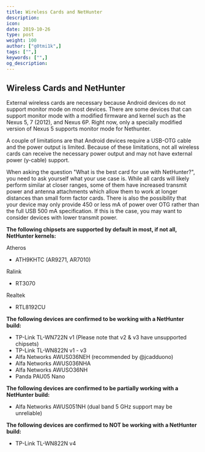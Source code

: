 ```yaml
---
title: Wireless Cards and NetHunter
description:
icon:
date: 2019-10-26
type: post
weight: 100
author: ["g0tmi1k",]
tags: ["",]
keywords: ["",]
og_description:
---
```


## Wireless Cards and NetHunter

External wireless cards are necessary because Android devices do not support monitor mode on most devices.  There are some devices that can support monitor mode with a modified firmware and kernel such as the Nexus 5, 7 (2012), and Nexus 6P. Right now, only a specially modified version of Nexus 5 supports monitor mode for Nethunter.

A couple of limitations are that Android devices require a USB-OTG cable and the power output is limited.  Because of these limitations, not all wireless cards can receive the necessary power output and may not have external power (y-cable) support.

When asking the question "What is the best card for use with NetHunter?", you need to ask yourself what your use case is.
While all cards will likely perform similar at closer ranges, some of them have increased transmit power and antenna attachments which allow them to work at longer distances than small form factor cards.
There is also the possibility that your device may only provide 450 or less mA of power over OTG rather than the full USB 500 mA specification. If this is the case, you may want to consider devices with lower transmit power.

**The following chipsets are supported by default in most, if not all, NetHunter kernels:**

Atheros
* ATH9KHTC (AR9271, AR7010)

Ralink
* RT3070

Realtek
* RTL8192CU

**The following devices are confirmed to be working with a NetHunter build:**
* TP-Link TL-WN722N v1 (Please note that v2 & v3 have unsupported chipsets)
* TP-Link TL-WN822N v1 - v3
* Alfa Networks AWUS036NEH (recommended by @jcadduono)
* Alfa Networks AWUS036NHA
* Alfa Networks AWUSO36NH
* Panda PAU05 Nano

**The following devices are confirmed to be partially working with a NetHunter build:**
* Alfa Networks AWUS051NH (dual band 5 GHz support may be unreliable)

**The following devices are confirmed to NOT be working with a NetHunter build:**
* TP-Link TL-WN822N v4
